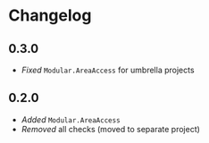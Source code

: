 # Changelog

## 0.3.0

- *Fixed* `Modular.AreaAccess` for umbrella projects

## 0.2.0

- *Added* `Modular.AreaAccess`
- *Removed* all checks (moved to separate project)
